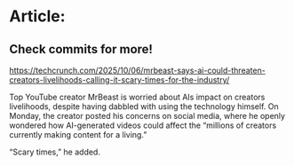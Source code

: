 # Article:

## Check commits for more!
https://techcrunch.com/2025/10/06/mrbeast-says-ai-could-threaten-creators-livelihoods-calling-it-scary-times-for-the-industry/

Top YouTube creator MrBeast is worried about AIs impact on creators livelihoods, despite having dabbled with using the technology himself. On Monday, the creator posted his concerns on social media, where he openly wondered how AI-generated videos could affect the &#8220;millions of creators currently making content for a living.&#8221;

&#8220;Scary times,&#8221; he added.